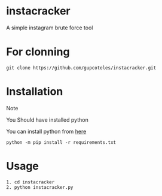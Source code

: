 # instacracker

A simple instagram brute force tool

# For clonning

```
git clone https://github.com/gupcoteles/instacracker.git
```

# Installation

>[!NOTE]
>You Should have installed python
>
>You can install python from <a href="https://www.python.org/downloads/" target="_blank">here</a>

```
python -m pip install -r requirements.txt
```

# Usage

```
1. cd instacracker
2. python instacracker.py
```

